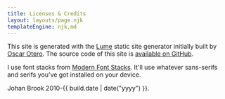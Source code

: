 ```yaml
---
title: Licenses & Credits
layout: layouts/page.njk
templateEngine: njk,md
---
```


This site is generated with the [Lume](https://github.com/lumeland/lume) static site generator initially built by [Oscar Otero](https://github.com/oscarotero). The source code of this site is [available on GitHub](https://github.com/johanbrook/johanbrook.com).

I use font stacks from [Modern Font Stacks](https://modernfontstacks.com). It'll use whatever sans-serifs and serifs you've got installed on your device.

Johan Brook 2010-{{ build.date | date("yyyy") }}.

